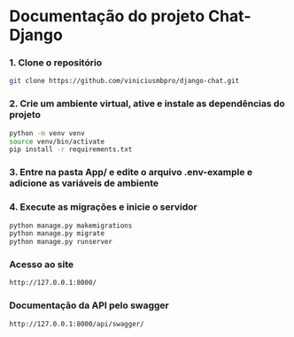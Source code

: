 # Documentação do projeto Chat-Django

### 1. Clone o repositório
```bash
git clone https://github.com/viniciusmbpro/django-chat.git
```
### 2. Crie um ambiente virtual, ative e instale as dependências do projeto
```bash
python -m venv venv
source venv/bin/activate
pip install -r requirements.txt
```
### 3. Entre na pasta App/ e edite o arquivo .env-example e adicione as variáveis de ambiente

### 4. Execute as migrações e inicie o servidor
```bash
python manage.py makemigrations
python manage.py migrate
python manage.py runserver
```
### Acesso ao site
```bash
http://127.0.0.1:8000/
```
### Documentação da API pelo swagger
```bash
http://127.0.0.1:8000/api/swagger/
```
